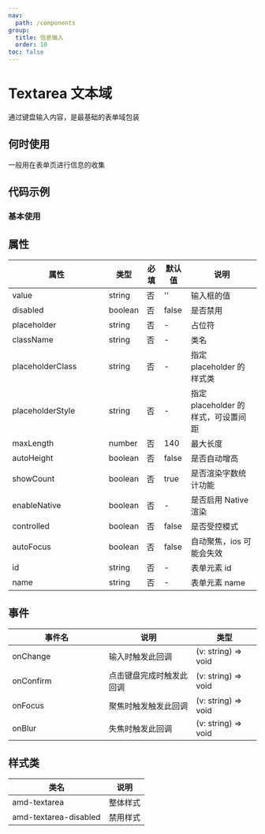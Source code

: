 ```yaml
---
nav:
  path: /components
group:
  title: 信息输入
  order: 10
toc: false
---
```


# Textarea 文本域
通过键盘输入内容，是最基础的表单域包装
## 何时使用
一般用在表单页进行信息的收集

## 代码示例
### 基本使用
<code src='../../demo/pages/Textarea'></code>

## 属性
| 属性 | 类型 | 必填 | 默认值 | 说明 |
| -----|-----|-----|-----|----- |
| value | string | 否 | '' | 输入框的值 |
| disabled | boolean | 否 | false | 是否禁用 |
| placeholder | string | 否 | - | 占位符 |
| className | string | 否 | - | 类名 |
| placeholderClass | string | 否 | - | 指定 placeholder 的样式类 |
| placeholderStyle | string | 否 | - | 指定 placeholder 的样式，可设置间距 |
| maxLength | number | 否 | 140 | 最大长度 |
| autoHeight | boolean | 否 | false | 是否自动增高 |
| showCount | boolean | 否 | true | 是否渲染字数统计功能 |
| enableNative | boolean | 否 | - | 是否启用 Native 渲染 |
| controlled | boolean | 否 | false | 是否受控模式 |
| autoFocus | boolean | 否 | false | 自动聚焦，ios 可能会失效 |
| id | string | 否 | - | 表单元素 id |
| name | string | 否 | - | 表单元素 name |


## 事件
| 事件名 | 说明 | 类型 |
| -----|-----|-----|
| onChange | 输入时触发此回调 | (v: string) => void |
| onConfirm | 	点击键盘完成时触发此回调 | (v: string) => void |
| onFocus | 聚焦时触发触发此回调 | (v: string) => void |
| onBlur | 失焦时触发此回调 | (v: string) => void |

## 样式类
| 类名 | 说明 | 
| -----|-----|
| amd-textarea | 	整体样式 |
| amd-textarea-disabled | 	禁用样式 |

<style> 
table th:first-of-type { width: 180px; }
.__dumi-default-layout-content article table:first-of-type th:nth-of-type(2) {
    width: 140px;
}
.__dumi-default-layout-content article table:first-of-type th:nth-of-type(3) {
    width: 30px;
}
.__dumi-default-layout-content article table:first-of-type th:nth-of-type(4) {
    width: 50px;
}
.__dumi-default-layout-content article table:nth-of-type(3) th:first-of-type {
    width: 300px;
}
</style> 
